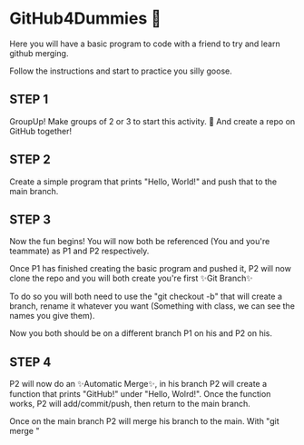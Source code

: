 # GitHub4Dummies 🤖
Here you will have a basic program to code with a friend to try and learn github merging.

Follow the instructions and start to practice you silly goose.


## **STEP 1**

GroupUp! Make groups of 2 or 3 to start this activity. 🥂
And create a repo on GitHub together!

## **STEP 2**

Create a simple program that prints "Hello, World!" and push that to the main branch.

## **STEP 3**

Now the fun begins!
You will now both be referenced (You and you're teammate) as P1 and P2 respectively.

Once P1 has finished creating the basic program and pushed it, P2 will now clone the repo and you will both create you're first ✨Git Branch✨

To do so you will both need to use the "git checkout -b" that will create a branch, rename it whatever you want (Something with class, we can see the names you give them).

Now you both should be on a different branch P1 on his and P2 on his.

## **STEP 4**

P2 will now do an ✨Automatic Merge✨, in his branch P2 will create a function that prints "GitHub!" under "Hello, Wolrd!".
Once the function works, P2 will add/commit/push, then return to the main branch.

Once on the main branch P2 will merge his branch to the main. With "git merge <BranchName>" 
